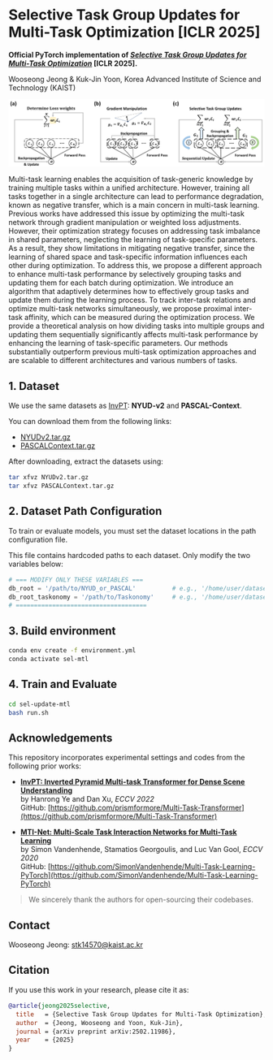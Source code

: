 # Selective Task Group Updates for Multi-Task Optimization [ICLR 2025]

**Official PyTorch implementation of [*Selective Task Group Updates for Multi-Task Optimization*](https://arxiv.org/abs/2502.11986) [ICLR 2025].**

Wooseong Jeong & Kuk-Jin Yoon, Korea Advanced Institute of Science and Technology (KAIST)

![Selective Task Group Visualization](figures/overview.png) 

Multi-task learning enables the acquisition of task-generic knowledge by training
multiple tasks within a unified architecture. However, training all tasks together
in a single architecture can lead to performance degradation, known as negative
transfer, which is a main concern in multi-task learning. Previous works have
addressed this issue by optimizing the multi-task network through gradient manipulation or weighted loss adjustments. However, their optimization strategy
focuses on addressing task imbalance in shared parameters, neglecting the learning of task-specific parameters. As a result, they show limitations in mitigating
negative transfer, since the learning of shared space and task-specific information
influences each other during optimization. To address this, we propose a different
approach to enhance multi-task performance by selectively grouping tasks and
updating them for each batch during optimization. We introduce an algorithm that
adaptively determines how to effectively group tasks and update them during the
learning process. To track inter-task relations and optimize multi-task networks
simultaneously, we propose proximal inter-task affinity, which can be measured
during the optimization process. We provide a theoretical analysis on how dividing
tasks into multiple groups and updating them sequentially significantly affects
multi-task performance by enhancing the learning of task-specific parameters. Our
methods substantially outperform previous multi-task optimization approaches and
are scalable to different architectures and various numbers of tasks.


## 1. Dataset
We use the same datasets as [InvPT](https://github.com/prismformore/Multi-Task-Transformer/tree/main/InvPT): **NYUD-v2** and **PASCAL-Context**.

You can download them from the following links:

- [NYUDv2.tar.gz](https://hkustconnect-my.sharepoint.com/:u:/g/personal/hyeae_connect_ust_hk/EZ-2tWIDYSFKk7SCcHRimskBhgecungms4WFa_L-255GrQ?e=6jAt4c)  
- [PASCALContext.tar.gz](https://hkustconnect-my.sharepoint.com/:u:/g/personal/hyeae_connect_ust_hk/ER57KyZdEdxPtgMCai7ioV0BXCmAhYzwFftCwkTiMmuM7w?e=2Ex4ab)

After downloading, extract the datasets using:

```bash
tar xfvz NYUDv2.tar.gz
tar xfvz PASCALContext.tar.gz
```

## 2. Dataset Path Configuration
To train or evaluate models, you must set the dataset locations in the path configuration file.

This file contains hardcoded paths to each dataset. 
Only modify the two variables below:

```python
# === MODIFY ONLY THESE VARIABLES ===
db_root = '/path/to/NYUD_or_PASCAL'          # e.g., '/home/user/datasets/NYUDv2'
db_root_taskonomy = '/path/to/Taskonomy'     # e.g., '/home/user/datasets/Taskonomy'
# ====================================
```

## 3. Build environment
```bash
conda env create -f environment.yml
conda activate sel-mtl
```


## 4. Train and Evaluate
```bash
cd sel-update-mtl
bash run.sh
```


## Acknowledgements
This repository incorporates experimental settings and codes from the following prior works:

- **[InvPT: Inverted Pyramid Multi-task Transformer for Dense Scene Understanding](https://arxiv.org/abs/2203.07997)**  
  by Hanrong Ye and Dan Xu, *ECCV 2022*  
  GitHub: [https://github.com/prismformore/Multi-Task-Transformer](https://github.com/prismformore/Multi-Task-Transformer)

- **[MTI-Net: Multi-Scale Task Interaction Networks for Multi-Task Learning](https://arxiv.org/abs/2001.06902)**  
  by Simon Vandenhende, Stamatios Georgoulis, and Luc Van Gool, *ECCV 2020*  
  GitHub: [https://github.com/SimonVandenhende/Multi-Task-Learning-PyTorch](https://github.com/SimonVandenhende/Multi-Task-Learning-PyTorch)

> We sincerely thank the authors for open-sourcing their codebases. 


## Contact
Wooseong Jeong: stk14570@kaist.ac.kr

## Citation
If you use this work in your research, please cite it as:

```bibtex
@article{jeong2025selective,
  title   = {Selective Task Group Updates for Multi-Task Optimization},
  author  = {Jeong, Wooseong and Yoon, Kuk-Jin},
  journal = {arXiv preprint arXiv:2502.11986},
  year    = {2025}
}


